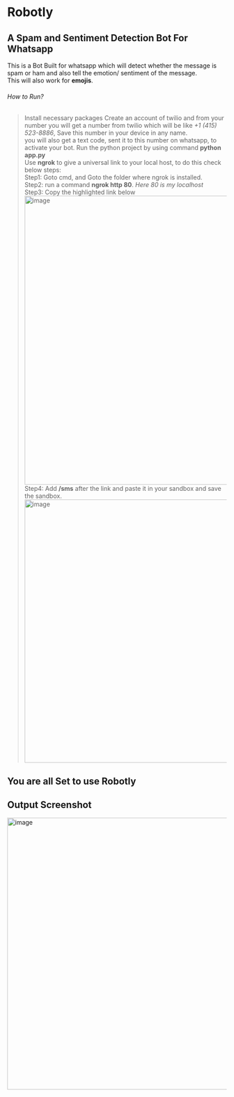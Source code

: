# Robotly <br/>
## A Spam and Sentiment Detection Bot For Whatsapp <br/>

This is a Bot Built for whatsapp which will detect whether the message is spam or ham and also tell the emotion/ sentiment of the message. <br/>
This will also work for **emojis**. <br/>

###### How to Run? <br/>
>Install necessary packages
>Create an account of twilio and from your number you will get a number from twilio which will be like *+1 (415) 523-8886*, Save this number in your device in any name. <br/>
>you will also get a text code, sent it to this number on whatsapp, to activate your bot.
>Run the python project by using command **python app.py** <br/>
>Use **ngrok** to give a universal link to your local host, to do this check below steps: <br/>
>Step1: Goto cmd, and Goto the folder where ngrok is installed. <br/>
>Step2: run a command **ngrok http 80**. *Here 80 is my localhost* <br/>
>Step3: Copy the highlighted link below <br/>
><img width="662" alt="image" src="https://user-images.githubusercontent.com/74672126/175492390-178cc16d-4384-4266-be2a-7fa23415e639.png"><br/>
>Step4: Add **/sms** after the link and paste it in your sandbox and save the sandbox.<br/>
><img width="603" alt="image" src="https://user-images.githubusercontent.com/74672126/175492581-62211f6d-1137-4891-9ec7-7d91b7e6068a.png"><br/>


## You are all Set to use Robotly<br/>

## Output Screenshot<br/>
<img width="623" alt="image" src="https://user-images.githubusercontent.com/74672126/175492727-ff18e987-6553-4c96-a0a1-88e91f733f23.png"><br/>
